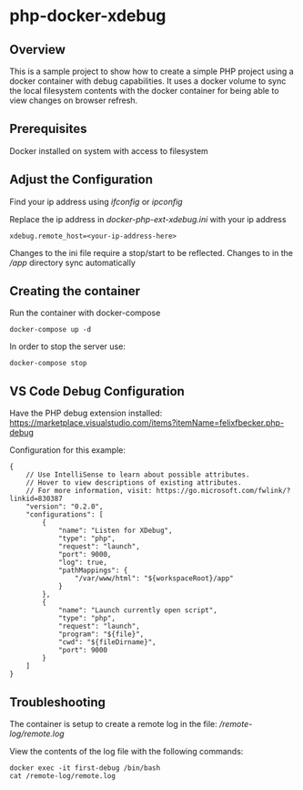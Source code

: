 # php-docker-xdebug

## Overview  
This is a sample project to show how to create a simple PHP project using a docker container with debug capabilities.
It uses a docker volume to sync the local filesystem contents with the docker container for being able to view changes on browser refresh.

## Prerequisites
Docker installed on system with access to filesystem 

## Adjust the Configuration
Find your ip address using *ifconfig* or *ipconfig*  

Replace the ip address in *docker-php-ext-xdebug.ini* with your ip address
```
xdebug.remote_host=<your-ip-address-here>
``` 
  
Changes to the ini file require a stop/start to be reflected.
Changes to in the */app* directory sync automatically

## Creating the container
Run the container with docker-compose
```
docker-compose up -d
```
  
In order to stop the server use:
```
docker-compose stop
```  

## VS Code Debug Configuration
Have the PHP debug extension installed:  
https://marketplace.visualstudio.com/items?itemName=felixfbecker.php-debug  
  
Configuration for this example:
```
{
    // Use IntelliSense to learn about possible attributes.
    // Hover to view descriptions of existing attributes.
    // For more information, visit: https://go.microsoft.com/fwlink/?linkid=830387
    "version": "0.2.0",
    "configurations": [
        {
            "name": "Listen for XDebug",
            "type": "php",
            "request": "launch",
            "port": 9000,
            "log": true,
            "pathMappings": {
                "/var/www/html": "${workspaceRoot}/app"    
            }
        },
        {
            "name": "Launch currently open script",
            "type": "php",
            "request": "launch",
            "program": "${file}",
            "cwd": "${fileDirname}",
            "port": 9000
        }
    ]
}
```

## Troubleshooting
The container is setup to create a remote log in the file: */remote-log/remote.log*  

View the contents of the log file with the following commands:
```
docker exec -it first-debug /bin/bash
cat /remote-log/remote.log
```